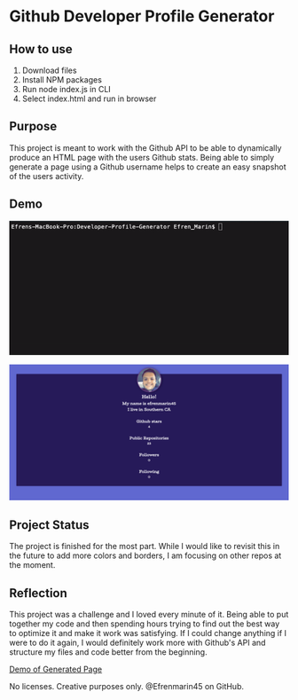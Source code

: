 # Github Developer Profile Generator

## How to use
1) Download files
2) Install NPM packages
3) Run node index.js in CLI
4) Select index.html and run in browser


## Purpose
This project is meant to work with the Github API to be able to dynamically produce an HTML page with the users Github stats. Being able to simply generate a page using a Github username helps to create an easy snapshot of the users activity.


## Demo
![Dev CLI Demo](assets/dev_CLI.gif)

![Final Result](assets/Example-Profile.png)


## Project Status
The project is finished for the most part. While I would like to revisit this in the future to add more colors and borders, I am focusing on other repos at the moment. 


## Reflection
This project was a challenge and I loved every minute of it. Being able to put together my code and then spending hours trying to find out the best way to optimize it and make it work was satisfying. If I could change anything if I were to do it again, I would definitely work more with Github's API and structure my files and code better from the beginning. 


[Demo of Generated Page](https://efrenmarin45.github.io/Developer-Profile-Generator/)


No licenses. Creative purposes only. @Efrenmarin45 on GitHub.